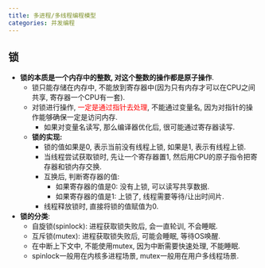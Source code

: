 ```yaml
---
title: 多进程/多线程编程模型
categories: 并发编程
---
```




## 锁

* **锁的本质是一个内存中的整数, 对这个整数的操作都是原子操作**.
  * 锁只能存储在内存中, 不能放到寄存器中(因为只有内存才可以在CPU之间共享, 寄存器一个CPU有一套).
  * 对锁进行操作, <font color=red>一定是通过指针去处理</font>, 不能通过变量名, 因为对指针的操作能够确保一定是访问内存.
    * 如果对变量名读写, 那么编译器优化后, 很可能通过寄存器读写.
  * **锁的实现:**
    * 锁的值如果是0, 表示当前没有线程上锁, 如果是1, 表示有线程上锁.
    * 当线程尝试获取锁时, 先让一个寄存器置1, 然后用CPU的原子指令把寄存器和锁内存交换.
    * 互换后, 判断寄存器的值:
      * 如果寄存器的值是0: 没有上锁, 可以读写共享数据.
      * 如果寄存器的值是1: 上锁了, 线程需要等待/让出时间片.
    * 线程释放锁时, 直接将锁的值赋值为0.
* **锁的分类**:
  * 自旋锁(spinlock): 进程获取锁失败后, 会一直轮训, 不会睡眠.
  * 互斥锁(mutex): 进程获取锁失败后, 可能会睡眠, 等待OS唤醒.
  * 在中断上下文中, 不能使用mutex, 因为中断需要快速处理, 不能睡眠.
  * spinlock一般用在内核多进程场景, mutex一般用在用户多线程场景.
